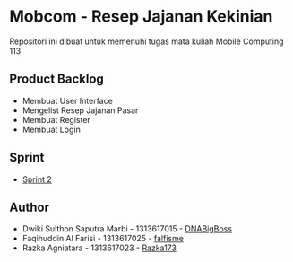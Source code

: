 # Mobcom - Resep Jajanan Kekinian
Repositori ini dibuat untuk memenuhi tugas mata kuliah Mobile Computing 113

## Product Backlog
* Membuat User Interface
* Mengelist Resep Jajanan Pasar
* Membuat Register
* Membuat Login

## Sprint 
* [Sprint 2](https://github.com/DNABigBoss/Mobcom/blob/sprint2/sprint2.md)

## Author
* Dwiki Sulthon Saputra Marbi - 1313617015 - [DNABigBoss](https://github.com/DNABigBoss)
* Faqihuddin Al Farisi - 1313617025 - [falfisme](https://github.com/falfisme)
* Razka Agniatara - 1313617023 - [Razka173](https://github.com/Razka173)

